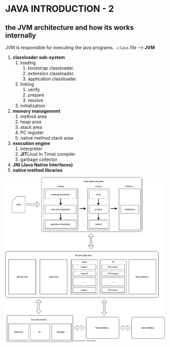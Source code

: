 # JAVA INTRODUCTION - 2 

## the JVM architecture and how its works internally
JVM is responsible for executing the java programs.
`.class` file ⟶ **JVM**
1. **classloader sub-system**   
    1. loading  
        1. bootstrap classloader.
        2. extension classloader.
        3. application classloader.
    2. linking  
        1. verify
        2. prepare
        3. resolve
    3. initialization  
2. **memory management**  
    1. method area
    2. heap area
    3. stack area    
    4. PC register
    5. native method stack area
3. **execution engine**
    1. interpreter
    2. **JIT**(Just In Time) compiler
    3. garbage collector
4. **JNI (Java Native Interfaces)**
5. **native method libraries**

![JVMArchitecture](JVMarchitecture.svg)  